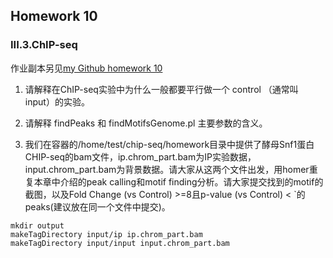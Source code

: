 ## Homework 10        
### III.3.ChIP-seq             
作业副本另见[my Github homework 10](https://github.com/Hexadra/bioinfo/blob/main/HW/week10%20hw.md)
1. 请解释在ChIP-seq实验中为什么一般都要平行做一个 control （通常叫 input）的实验。      



2. 请解释 findPeaks 和 findMotifsGenome.pl 主要参数的含义。       



3. 我们在容器的/home/test/chip-seq/homework目录中提供了酵母Snf1蛋白CHIP-seq的bam文件，ip.chrom_part.bam为IP实验数据，input.chrom\_part.bam为背景数据。请大家从这两个文件出发，用homer重复本章中介绍的peak calling和motif finding分析。请大家提交找到的motif的截图，以及Fold Change (vs Control) >=8且p-value (vs Control) < `的peaks(建议放在同一个文件中提交)。                            


```
mkdir output
makeTagDirectory input/ip ip.chrom_part.bam
makeTagDirectory input/input input.chrom_part.bam


```
